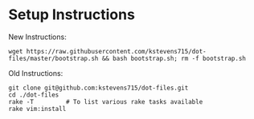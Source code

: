 # Setup Instructions

New Instructions:
```
wget https://raw.githubusercontent.com/kstevens715/dot-files/master/bootstrap.sh && bash bootstrap.sh; rm -f bootstrap.sh
```

Old Instructions:
```
git clone git@github.com:kstevens715/dot-files.git
cd ./dot-files
rake -T         # To list various rake tasks available
rake vim:install
```
